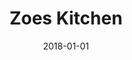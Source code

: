 ---
layout: site
title: "Zoes Kitchen"
date: 2018-01-01
categories: [food-drink]
version: 4.1.3
major: 4
minor: 1
patch: 3
slug: zoes-kitchen
link: https://zoeskitchen.com/
submitter: lpolepeddi
permalink: /sites/:slug
---